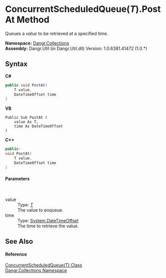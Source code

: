 # ConcurrentScheduledQueue(*T*).PostAt Method 
 

Queues a *value* to be retrieved at a specified time.

**Namespace:**&nbsp;<a href="N_Dangr_Collections">Dangr.Collections</a><br />**Assembly:**&nbsp;Dangr.Util (in Dangr.Util.dll) Version: 1.0.6381.41472 (1.0.*)

## Syntax

**C#**<br />
``` C#
public void PostAt(
	T value,
	DateTimeOffset time
)
```

**VB**<br />
``` VB
Public Sub PostAt ( 
	value As T,
	time As DateTimeOffset
)
```

**C++**<br />
``` C++
public:
void PostAt(
	T value, 
	DateTimeOffset time
)
```


#### Parameters
&nbsp;<dl><dt>value</dt><dd>Type: <a href="T_Dangr_Collections_ConcurrentScheduledQueue_1">*T*</a><br />The value to enqueue.</dd><dt>time</dt><dd>Type: <a href="http://msdn2.microsoft.com/en-us/library/bb341783" target="_blank">System.DateTimeOffset</a><br />The time to retrieve the value.</dd></dl>

## See Also


#### Reference
<a href="T_Dangr_Collections_ConcurrentScheduledQueue_1">ConcurrentScheduledQueue(T) Class</a><br /><a href="N_Dangr_Collections">Dangr.Collections Namespace</a><br />